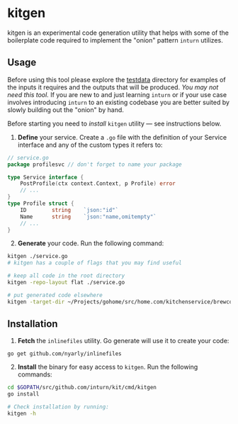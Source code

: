 # kitgen
kitgen is an experimental code generation utility that helps with some of the
boilerplate code required to implement the "onion" pattern `inturn` utilizes.

## Usage
Before using this tool please explore the [testdata]() directory for examples
of the inputs it requires and the outputs that will be produced. _You may not
need this tool._ If you are new to and just learning `inturn` or if your use
case involves introducing `inturn` to an existing codebase you are better
suited by slowly building out the "onion" by hand.

Before starting you need to *install* `kitgen` utility — see instructions below.
1. **Define** your service. Create a `.go` file with the definition of your
Service interface and any of the custom types it refers to:
```go
// service.go
package profilesvc // don't forget to name your package

type Service interface {
    PostProfile(ctx context.Context, p Profile) error
    // ...
}
type Profile struct {
    ID        string    `json:"id"`
    Name      string    `json:"name,omitempty"`
    // ...
}
```
2. **Generate** your code. Run the following command:
```sh
kitgen ./service.go
# kitgen has a couple of flags that you may find useful

# keep all code in the root directory
kitgen -repo-layout flat ./service.go

# put generated code elsewhere
kitgen -target-dir ~/Projects/gohome/src/home.com/kitchenservice/brewcoffee
```

## Installation
1. **Fetch** the `inlinefiles` utility. Go generate will use it to create your
code:
```
go get github.com/nyarly/inlinefiles
```
2. **Install** the binary for easy access to `kitgen`. Run the following commands:
```sh
cd $GOPATH/src/github.com/inturn/kit/cmd/kitgen
go install

# Check installation by running:
kitgen -h
```
